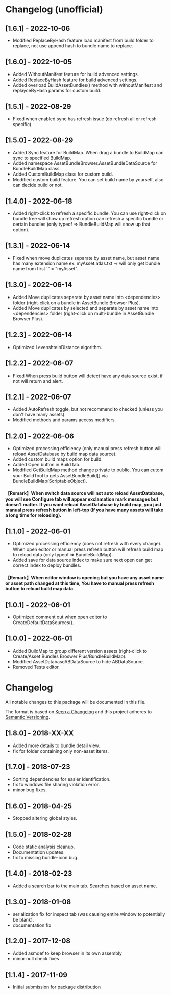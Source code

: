 # Changelog (unofficial)

## [1.6.1] - 2022-10-06
- Modified ReplaceByHash feature load manifest from build folder to replace, not use append hash to bundle name to replace.

## [1.6.0] - 2022-10-05
- Added WithoutManifest feature for build advenced settings.
- Added ReplaceByHash feature for build advenced settings.
- Added overload BuildAssetBundles() method with withoutManifest and replayceByHash params for custom build.

## [1.5.1] - 2022-08-29
- Fixed when enabled sync has refresh issue (do refresh all or refresh specific).

## [1.5.0] - 2022-08-29
- Added Sync feature for BuildMap. When drag a bundle to BuildMap can sync to specified BuildMap.
- Added namespace AssetBundleBrowser.AssetBundleDataSource for BundleBuildMap class.
- Added CustomBuildMap class for custom build.
- Modified custom build feature. You can set build name by yourself, also can decide build or not.

## [1.4.0] - 2022-06-18
- Added right-click to refresh a specific bundle. You can use right-click on bundle tree will show up refresh option can refresh a specific bundle or certain bundles (only typeof => BundleBuildMap will show up that option).

## [1.3.1] - 2022-06-14
- Fixed when move duplicates separate by asset name, but asset name has many extension name ex: myAsset.atlas.txt => will only get bundle name from first '.' = "myAsset".

## [1.3.0] - 2022-06-14
- Added Move duplicates separate by asset name into \<dependencies\> folder (right-click on a bundle in AssetBundle Browser Plus).
- Added Move duplicates by selected and separate by asset name into \<dependencies\> folder (right-click on multi-bundle in AssetBundle Browser Plus).

## [1.2.3] - 2022-06-14
- Optimized LevenshteinDistance algorithm.

## [1.2.2] - 2022-06-07
- Fixed When press build button will detect have any data source exist, if not will return and alert.

## [1.2.1] - 2022-06-07
- Added AutoRefresh toggle, but not recommend to checked (unless you don't have many assets).
- Modified methods and params access modifiers.

## [1.2.0] - 2022-06-06
- Optimized processing efficiency (only manual press refresh button will reload AssetDatabase by build map data source).
- Added custom build maps option for build.
- Added Open button in Build tab.
- Modified GetBuildMap method change private to public. You can cutom your BuildTool to gets AssetBundleBuild[] via BundleBuildMap(ScriptableObject).
#### 【Remark】When switch data source will not auto reload AssetDatabase, you will see Configure tab will appear exclamation mark messages but doesn't matter. If you want reload AssetDatabase by build map, you just manual press refresh button in left-top (If you have many assets will take a long time for reloading).

## [1.1.0] - 2022-06-01
- Optimized processing efficiency (does not refresh with every change). When open editor or manual press refresh button will refresh build map to reload data (only typeof => BundleBuildMap).
- Added save for data source index to make sure next open can get correct index to deploy bundles.
#### 【Remark】When editor window is opening but you have any asset name or asset path changed at this time, You have to manual press refresh button to reload build map data.

## [1.0.1] - 2022-06-01
- Optimized comment out when open editor to CreateDefaultDataSources().

## [1.0.0] - 2022-06-01
- Added BuildMap to group different version assets (right-click to Create/Asset Bundles Broswer Plus/BundleBuildMap).
- Modified AssetDatabaseABDataSource to hide ABDataSource.
- Removed Tests editor.

# Changelog
All notable changes to this package will be documented in this file.

The format is based on [Keep a Changelog](http://keepachangelog.com/en/1.0.0/)
and this project adheres to [Semantic Versioning](http://semver.org/spec/v2.0.0.html).

## [1.8.0] - 2018-XX-XX
- Added more details to bundle detail view.
- fix for folder containing only non-asset items.

## [1.7.0] - 2018-07-23
- Sorting dependencies for easier identification.
- fix to windows file sharing violation error.
- minor bug fixes.

## [1.6.0] - 2018-04-25
- Stopped altering global styles.

## [1.5.0] - 2018-02-28
- Code static analysis cleanup.
- Documentation updates.
- fix to missing bundle-icon bug.

## [1.4.0] - 2018-02-23
- Added a search bar to the main tab.  Searches based on asset name.

## [1.3.0] - 2018-01-08
- serialization fix for inspect tab (was causing entire window to potentially be blank).
- documentation fix

## [1.2.0] - 2017-12-08
- Added asmdef to keep browser in its own assembly
- minor null check fixes

## [1.1.4] - 2017-11-09
- Initial submission for package distribution
